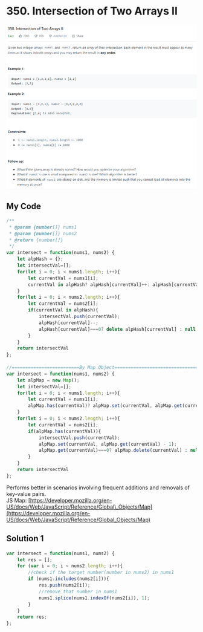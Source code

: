 # 350. Intersection of Two Arrays II

![](.gitbook/assets/image%20%2865%29.png)

## My Code

```javascript
/**
 * @param {number[]} nums1
 * @param {number[]} nums2
 * @return {number[]}
 */
var intersect = function(nums1, nums2) {
    let alpHash = {};
    let intersectVal=[];
    for(let i = 0; i < nums1.length; i++){
        let currentVal = nums1[i];
        currentVal in alpHash? alpHash[currentVal]++: alpHash[currentVal]=1;
    }
    for(let i = 0; i < nums2.length; i++){
        let currentVal = nums2[i];
        if(currentVal in alpHash){
            intersectVal.push(currentVal);
            alpHash[currentVal]--;
            alpHash[currentVal]===0? delete alpHash[currentVal] : null;
        } 
    }
    return intersectVal
};

//=========================By Map Object==================================
var intersect = function(nums1, nums2) {
    let alpMap = new Map();
    let intersectVal=[];
    for(let i = 0; i < nums1.length; i++){
        let currentVal = nums1[i];
        alpMap.has(currentVal)? alpMap.set(currentVal, alpMap.get(currentVal) + 1): alpMap.set(currentVal,1);
    }
    for(let i = 0; i < nums2.length; i++){
        let currentVal = nums2[i];
        if(alpMap.has(currentVal)){
            intersectVal.push(currentVal);
            alpMap.set(currentVal, alpMap.get(currentVal) - 1);
            alpMap.get(currentVal)===0? alpMap.delete(currentVal) : null;
        } 
    }
    return intersectVal
};
```

Performs better in scenarios involving frequent additions and removals of key-value pairs.  
JS Map: [https://developer.mozilla.org/en-US/docs/Web/JavaScript/Reference/Global\_Objects/Map](https://developer.mozilla.org/en-US/docs/Web/JavaScript/Reference/Global_Objects/Map)

## Solution 1

```javascript
var intersect = function(nums1, nums2) {
    let res = [];
    for (var i = 0; i < nums2.length; i++){
        //check if the target number(number in nums2) in nums1
        if (nums1.includes(nums2[i])){
            res.push(nums2[i]);
            //remove that number in nums1
            nums1.splice(nums1.indexOf(nums2[i]), 1);
        }
    }
    return res;
};
```



